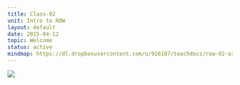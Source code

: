 ```yaml
---
title: Class-02
unit: Intro to ROW
layout: default
date: 2015-04-12
topic: Welcome
status: active
mindmap: https://dl.dropboxusercontent.com/u/916107/teachdocs/row-02-ordo.png
---
```


![](https://dl.dropboxusercontent.com/u/916107/teachdocs/row-02-ordo.png)
